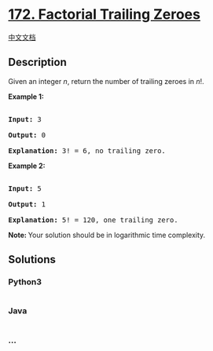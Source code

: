 # [172. Factorial Trailing Zeroes](https://leetcode.com/problems/factorial-trailing-zeroes)

[中文文档](/solution/0100-0199/0172.Factorial%20Trailing%20Zeroes/README.md)

## Description
<p>Given an integer <i>n</i>, return the number of trailing zeroes in <i>n</i>!.</p>



<p><strong>Example 1:</strong></p>



<pre>

<strong>Input:</strong> 3

<strong>Output:</strong> 0

<strong>Explanation:</strong>&nbsp;3! = 6, no trailing zero.</pre>



<p><strong>Example 2:</strong></p>



<pre>

<strong>Input:</strong> 5

<strong>Output:</strong> 1

<strong>Explanation:</strong>&nbsp;5! = 120, one trailing zero.</pre>



<p><b>Note: </b>Your solution should be in logarithmic time complexity.</p>




## Solutions


<!-- tabs:start -->

### **Python3**

```python

```

### **Java**

```java

```

### **...**
```

```

<!-- tabs:end -->
